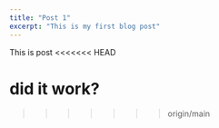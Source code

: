 ```yaml
---
title: "Post 1"
excerpt: "This is my first blog post"
---
```


This is  post
<<<<<<< HEAD

did it work?
=======
>>>>>>> origin/main
